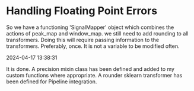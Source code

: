 # Handling Floating Point Errors

So we have a functioning 'SignalMapper' object which combines the actions of peak_map and window_map. we still need to add rounding to all transformers. Doing this will require passing information to the transformers. Preferably, once. It is not a variable to be modified often.

2024-04-17 13:38:31

It is done. A precision mixin class has been defined and added to my custom functions where appropriate. A rounder sklearn transformer has been defined for Pipeline integration.